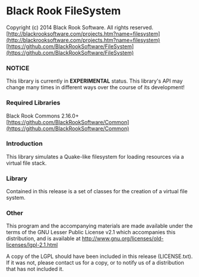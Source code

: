 # Black Rook FileSystem

Copyright (c) 2014 Black Rook Software. All rights reserved.  
[http://blackrooksoftware.com/projects.htm?name=filesystem](http://blackrooksoftware.com/projects.htm?name=filesystem)  
[https://github.com/BlackRookSoftware/FileSystem](https://github.com/BlackRookSoftware/FileSystem)

### NOTICE

This library is currently in **EXPERIMENTAL** status. This library's API
may change many times in different ways over the course of its development!

### Required Libraries

Black Rook Commons 2.16.0+  
[https://github.com/BlackRookSoftware/Common](https://github.com/BlackRookSoftware/Common)

### Introduction

This library simulates a Quake-like filesystem for loading resources via a 
virtual file stack.

### Library

Contained in this release is a set of classes for the creation of a virtual file system.

### Other

This program and the accompanying materials
are made available under the terms of the GNU Lesser Public License v2.1
which accompanies this distribution, and is available at
http://www.gnu.org/licenses/old-licenses/lgpl-2.1.html

A copy of the LGPL should have been included in this release (LICENSE.txt).
If it was not, please contact us for a copy, or to notify us of a distribution
that has not included it. 
